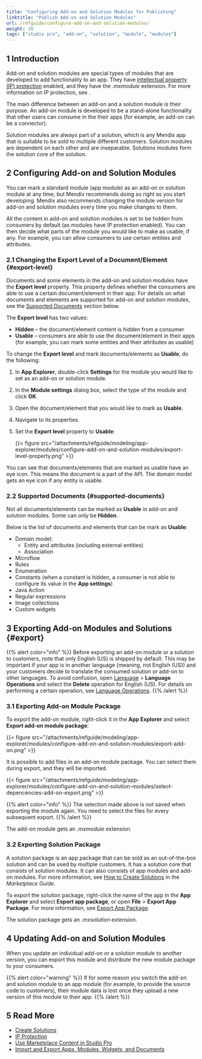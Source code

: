 ```yaml
---
title: "Configuring Add-on and Solution Modules for Publishing"
linktitle: "Publish Add-on and Solution Modules"
url: /refguide/configure-add-on-and-solution-modules/
weight: 20
tags: ["studio pro", "add-on", "solution", "module", "modules"]
---
```


## 1 Introduction

Add-on and solution modules are special types of modules that are developed to add functionality to an app. They have [intellectual property (IP) protection](/appstore/creating-content/sol-ip-protection/) enabled, and they have the *.mxmodule* extension. For more information on IP protection, see . 

The main difference between an add-on and a solution module is their purpose. An add-on module is developed to be a stand-alone functionality that other users can consume in the their apps (for example, an add-on can be a connector). 

Solution modules are always part of a solution, which is any Mendix app that is suitable to be sold to multiple different customers. Solution modules are dependent on each other and are inseparable. Solutions modules form the solution core of the solution. 

## 2 Configuring Add-on and Solution Modules

You can mark a standard module (app module) as an add-on or solution module at any time, but Mendix recommends doing so right as you start developing. Mendix also recommends changing the module version for add-on and solution modules every time you make changes to them. 

All the content in add-on and solution modules is set to be hidden from consumers by default (as modules have IP protection enabled). You can then decide what parts of the module you would like to make as usable, if any. For example, you can allow consumers to use certain entities and attributes. 

### 2.1 Changing the Export Level of a Document/Element {#export-level}

Documents and some elements in the add-on and solution modules have the **Export level** property. This property defines whether the consumers are able to use a certain document/element in their app. For details on what documents and elements are supported for add-on and solution modules, see the [Supported Documents](#supported-documents) section below. 

The **Export level** has two values:

* **Hidden** – the document/element content is hidden from a consumer
* **Usable** – consumers are able to use the document/element in their apps (for example, you can mark some entities and their attributes as usable)

To change the **Export level** and mark documents/elements as **Usable**, do the following:

1. In **App Explorer**, double-click **Settings** for the module you would like to set as an add-on or solution module. 
2. In the **Module settings** dialog box, select the type of the module and click **OK**.
3. Open the document/element that you would like to mark as **Usable**.
4. Navigate to its properties.
5. Set the **Export level** property to **Usable**:

    {{< figure src="/attachments/refguide/modeling/app-explorer/modules/configure-add-on-and-solution-modules/export-level-property.png" >}}   

You can see that documents/elements that are marked as usable have an eye icon. This means the document is a part of the API. The domain model gets an eye icon if any entity is usable. 

### 2.2 Supported Documents {#supported-documents}

Not all documents/elements can be marked as **Usable** in add-on and solution modules. Some can only be **Hidden**. 

Below is the list of documents and elements that can be mark as **Usable**:

* Domain model:
    * Entity and attributes (including external entities)
    * Association
* Microflow
* Rules
* Enumeration
* Constants (when a constant is hidden, a consumer is not able to configure its value in the **App settings**)
* Java Action
* Regular expressions
* Image collections
* Custom widgets

## 3 Exporting Add-on Modules and Solutions {#export}

{{% alert color="info" %}}
Before exporting an add-on module or a solution to customers, note that only English (US) is shipped by default. This may be important if your app is in another language (meaning, not English (US)) and your customers decide to translate the consumed solution or add-on to other languages. To avoid confusion, open [Language](/refguide/translatable-texts/) > **Language Operations** and select the **Delete** operation for English (US). For details on performing a certain operation, see [Language Operations](/refguide/language-operations/).
{{% /alert %}}

### 3.1 Exporting Add-on Module Package

To export the add-on module, right-click it in the **App Explorer** and select **Export add-on module package**: 

{{< figure src="/attachments/refguide/modeling/app-explorer/modules/configure-add-on-and-solution-modules/export-add-on.png" >}}

It is possible to add files in an add-on module package. You can select them during export, and they will be imported. 

{{< figure src="/attachments/refguide/modeling/app-explorer/modules/configure-add-on-and-solution-modules/select-depencencies-add-on-export.png" >}}

{{% alert color="info" %}}
The selection made above is not saved when exporting the module again. You need to select the files for every subsequent export.
{{% /alert %}}

The add-on module gets an *.mxmodule* extension.

### 3.2 Exporting Solution Package

A solution package is an app package that can be sold as an out-of-the-box solution and can be used by multiple customers. It has a solution core that consists of solution modules. It can also consists of app modules and add-on modules. For more information, see [How to Create Solutions](/appstore/creating-content/sol-solutions-guide/) in the *Marketplace Guide*.

To export the solution package, right-click the name of the app in the **App Explorer** and select **Export app package**, or open **File** > **Export App Package**. For more information, see [Export App Package](/refguide/export-app-package-dialog/).

The solution package gets an *.mxsolution* extension.

## 4 Updating Add-on and Solution Modules

When you update an individual add-on or a solution module to another version, you can export this module and distribute the new module package to your consumers. 

{{% alert color="warning" %}}
If for some reason you switch the add-on and solution module to an app module (for example, to provide the source code to customers), their module data is lost once they upload a new version of this module to their app.
{{% /alert %}}

## 5 Read More

* [Create Solutions](/appstore/creating-content/sol-solutions-guide/)
* [IP Protection](/appstore/creating-content/sol-ip-protection/)
* [Use Marketplace Content in Studio Pro](/appstore/general/app-store-content/)
* [Import and Export Apps, Modules, Widgets, and Documents](/refguide/import-and-export/)
